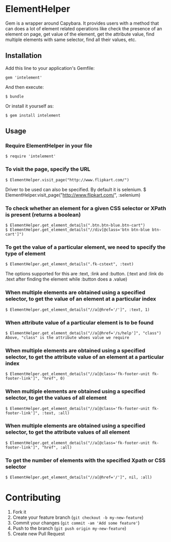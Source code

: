 # ElementHelper

Gem is a wrapper around Capybara.
It provides users with a method that can does a lot of element related operations like check the presence of an element on page, get value of the element, get the attribute value, find multiple elements with same selector, find all their values, etc.

## Installation

Add this line to your application's Gemfile:

    gem 'intelement'

And then execute:

    $ bundle

Or install it yourself as:

    $ gem install intelement

## Usage

### Require ElementHelper in your file
    $ require 'intelement'

### To visit the page, specify the URL
    $ ElementHelper.visit_page("http://www.flipkart.com/")
  Driver to be used can also be specified. By default it is selenium.
    $ ElementHelper.visit_page("http://www.flipkart.com/", :selenium)

### To check whether an element for a given CSS selector or XPath is present (returns a boolean)
    $ ElementHelper.get_element_details(".btn.btn-blue.btn-cart")
    $ ElementHelper.get_element_details("//div[@class='btn btn-blue btn-cart']")

### To get the value of a particular element, we need to specify the type of element
    $ ElementHelper.get_element_details(".fk-cstext", :text)
  The options supported for this are :text, :link and :button. (:text and :link do .text after finding the element while :button does a .value)

### When multiple elements are obtained using a specified selector, to get the value of an element at a particular index
    $ ElementHelper.get_element_details("//a[@href='/']", :text, 1)

### When attribute value of a particular element is to be found
    $ ElementHelper.get_element_details("//a[@href='/s/help']", "class")
    Above, "class" is the attribute whoes value we require

### When multiple elements are obtained using a specified selector, to get the attribute value of an element at a particular index
    $ ElementHelper.get_element_details("//a[@class='fk-footer-unit fk-footer-link']", "href", 0)

### When multiple elements are obtained using a specified selector, to get the values of all element
    $ ElementHelper.get_element_details("//a[@class='fk-footer-unit fk-footer-link']", :text, :all)

### When multiple elements are obtained using a specified selector, to get the attribute values of all element
    $ ElementHelper.get_element_details("//a[@class='fk-footer-unit fk-footer-link']", "href", :all)

### To get the number of elements with the specified Xpath or CSS selector
    $ ElementHelper.get_element_details("//a[@href='/']", nil, :all)

# Contributing

1. Fork it
2. Create your feature branch (`git checkout -b my-new-feature`)
3. Commit your changes (`git commit -am 'Add some feature'`)
4. Push to the branch (`git push origin my-new-feature`)
5. Create new Pull Request
